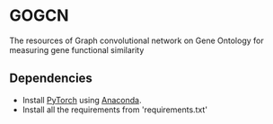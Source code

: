 # GOGCN

The resources of Graph convolutional network on Gene Ontology for measuring gene functional similarity


## Dependencies
- Install [PyTorch](https://pytorch.org/) using [Anaconda](https://www.anaconda.com/products/individual).
- Install all the requirements from 'requirements.txt'
